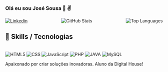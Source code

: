 ### Olá eu sou José Sousa 👋 ✌️

<div style="display: flex; justify-content: space-between; align-items: center;">
  <a href="https://www.linkedin.com/in/josesousacruz/" target="_blank">
    <img src="https://img.shields.io/badge/LinkedIn-0077B5?style=for-the-badge&logo=linkedin&logoColor=white" alt="Linkedin">
  </a>

  <img src="https://github-readme-stats.vercel.app/api?username=jOSEsOUSAFh&show_icons=true&theme=radical" alt="GitHub Stats">

  <img src="https://github-readme-stats.vercel.app/api/top-langs/?username=jOSEsOUSAFh&theme=blue-green" alt="Top Languages">
</div>





## 🚀 Skills / Tecnologias

<div style="display: inline_block"><br/> 
<img align="center" alt="HTML5" src="https://img.shields.io/badge/HTML5-E34F26?style=for-the-badge&logo=html5&logoColor=white"/>
<img align="center" alt="CSS" src="https://img.shields.io/badge/CSS3-1572B6?style=for-the-badge&logo=css3&logoColor=white"/>
<img align="center" alt="JavaScript" src="https://img.shields.io/badge/JavaScript-F7DF1E?style=for-the-badge&logo=javascript&logoColor=black"/>
<img align="center" alt="PHP" src="https://img.shields.io/badge/PHP-777BB4?style=for-the-badge&logo=php&logoColor=white"/>
<img align="center" alt="JAVA" src="https://img.shields.io/badge/Java-ED8B00?style=for-the-badge&logo=java&logoColor=white"/>
<img align="center" alt="MySQL" src="https://img.shields.io/badge/MySQL-00000F?style=for-the-badge&logo=mysql&logoColor=white"/>
</div>

Apaixonado por criar soluções inovadoras.
Aluno da Digital House!
